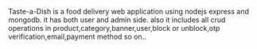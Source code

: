 Taste-a-Dish is a food delivery web application using nodejs express and mongodb. it has both user and admin side. also it includes all crud operations in product,category,banner,user,block or unblock,otp verification,email,payment method so on..
              
